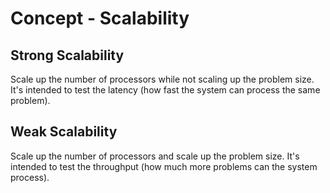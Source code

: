 # Concept - Scalability

## Strong Scalability

Scale up the number of processors while not scaling up the problem size. It's
intended to test the latency (how fast the system can process the same problem).

## Weak Scalability

Scale up the number of processors and scale up the problem size. It's intended
to test the throughput (how much more problems can the system process).
